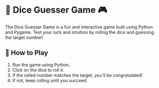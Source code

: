 # 🎲 Dice Guesser Game 🎮

The Dice Guesser Game is a fun and interactive game built using Python and Pygame. Test your luck and intuition by rolling the dice and guessing the target number! 

## 🚀 How to Play
1. Run the game using Python.
2. Click on the dice to roll it.
3. If the rolled number matches the target, you'll be congratulated!
4. If not, keep rolling until you succeed.


